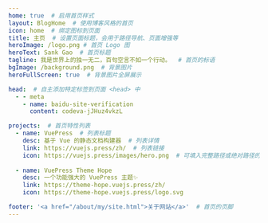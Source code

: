 ```yaml
---
home: true  # 启用首页样式
layout: BlogHome  # 使用博客风格的首页
icon: home  # 绑定图标到页面
title: 主页  # 设置页面标题，会用于路径导航、页面增强等
heroImage: /logo.png # 首页 Logo 图
heroText: Sank Gao  # 首页标题
tagline: 我是世界上的独一无二，百句空言不如一个行动。  # 首页的标语
bgImage: /background.png  # 背景图片
heroFullScreen: true  # 背景图片全屏展示

head:  # 自主添加特定标签到页面 <head> 中
  - - meta
    - name: baidu-site-verification
      content: codeva-jJHuz4vkzL

projects:  # 首页特性列表
  - name: VuePress  # 列表标题
    desc: 基于 Vue 的静态文档构建器  # 列表详情
    link: https://vuejs.press/zh/  # 列表链接
    icon: https://vuejs.press/images/hero.png  # 可填入完整路径或绝对路径的图片链接
  
  - name: VuePress Theme Hope
    desc: 一个功能强大的 VuePress 主题✨
    link: https://theme-hope.vuejs.press/zh/
    icon: https://theme-hope.vuejs.press/logo.svg

footer: '<a href="/about/my/site.html">关于网站</a>'  # 首页的页脚
---
```


